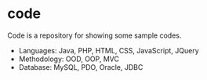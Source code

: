 code
=======

Code is a repository for showing some sample codes.

- Languages: Java, PHP, HTML, CSS, JavaScript, JQuery
- Methodology: OOD, OOP, MVC
- Database: MySQL, PDO, Oracle, JDBC
